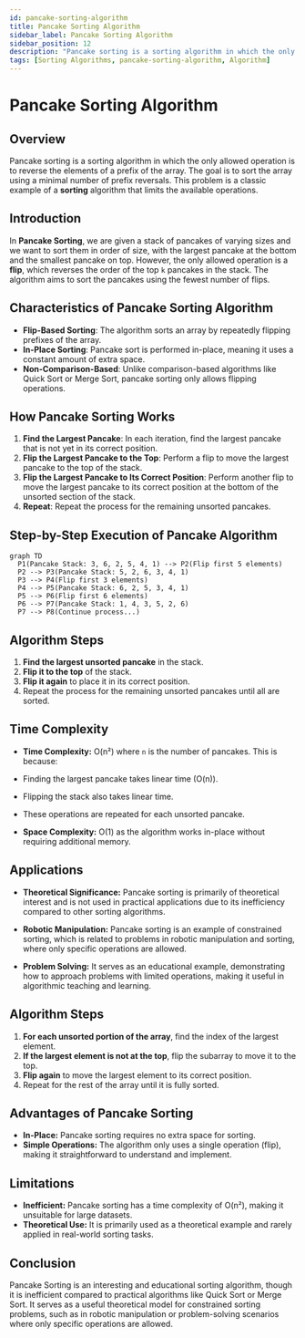```yaml
---
id: pancake-sorting-algorithm
title: Pancake Sorting Algorithm
sidebar_label: Pancake Sorting Algorithm
sidebar_position: 12
description: "Pancake sorting is a sorting algorithm in which the only allowed operation is to reverse the elements of a prefix of the array."
tags: [Sorting Algorithms, pancake-sorting-algorithm, Algorithm]
---
```


# Pancake Sorting Algorithm

## Overview
Pancake sorting is a sorting algorithm in which the only allowed operation is to reverse the elements of a prefix of the array. The goal is to sort the array using a minimal number of prefix reversals. This problem is a classic example of a **sorting** algorithm that limits the available operations.

## Introduction
In **Pancake Sorting**, we are given a stack of pancakes of varying sizes and we want to sort them in order of size, with the largest pancake at the bottom and the smallest pancake on top. However, the only allowed operation is a **flip**, which reverses the order of the top `k` pancakes in the stack. The algorithm aims to sort the pancakes using the fewest number of flips.

## Characteristics of Pancake Sorting Algorithm
- **Flip-Based Sorting**: The algorithm sorts an array by repeatedly flipping prefixes of the array.
- **In-Place Sorting**: Pancake sort is performed in-place, meaning it uses a constant amount of extra space.
- **Non-Comparison-Based**: Unlike comparison-based algorithms like Quick Sort or Merge Sort, pancake sorting only allows flipping operations.

## How Pancake Sorting Works
1. **Find the Largest Pancake**: In each iteration, find the largest pancake that is not yet in its correct position.
2. **Flip the Largest Pancake to the Top**: Perform a flip to move the largest pancake to the top of the stack.
3. **Flip the Largest Pancake to Its Correct Position**: Perform another flip to move the largest pancake to its correct position at the bottom of the unsorted section of the stack.
4. **Repeat**: Repeat the process for the remaining unsorted pancakes.

## Step-by-Step Execution of Pancake Algorithm

```mermaid
graph TD
  P1(Pancake Stack: 3, 6, 2, 5, 4, 1) --> P2(Flip first 5 elements)
  P2 --> P3(Pancake Stack: 5, 2, 6, 3, 4, 1)
  P3 --> P4(Flip first 3 elements)
  P4 --> P5(Pancake Stack: 6, 2, 5, 3, 4, 1)
  P5 --> P6(Flip first 6 elements)
  P6 --> P7(Pancake Stack: 1, 4, 3, 5, 2, 6)
  P7 --> P8(Continue process...)
```

## Algorithm Steps
1. **Find the largest unsorted pancake** in the stack.
2. **Flip it to the top** of the stack.
3. **Flip it again** to place it in its correct position.
4. Repeat the process for the remaining unsorted pancakes until all are sorted.

## Time Complexity
- **Time Complexity:** O(n²) where `n` is the number of pancakes. This is because:
- Finding the largest pancake takes linear time (O(n)).
- Flipping the stack also takes linear time.
- These operations are repeated for each unsorted pancake.

- **Space Complexity:** O(1) as the algorithm works in-place without requiring additional memory.

## Applications
- **Theoretical Significance:** Pancake sorting is primarily of theoretical interest and is not used in practical applications due to its inefficiency compared to other sorting algorithms.

- **Robotic Manipulation:** Pancake sorting is an example of constrained sorting, which is related to problems in robotic manipulation and sorting, where only specific operations are allowed.

- **Problem Solving:** It serves as an educational example, demonstrating how to approach problems with limited operations, making it useful in algorithmic teaching and learning.

## Algorithm Steps
1. **For each unsorted portion of the array**, find the index of the largest element.
2. **If the largest element is not at the top**, flip the subarray to move it to the top.
3. **Flip again** to move the largest element to its correct position.
4. Repeat for the rest of the array until it is fully sorted.

## Advantages of Pancake Sorting
- **In-Place:** Pancake sorting requires no extra space for sorting.
- **Simple Operations:** The algorithm only uses a single operation (flip), making it straightforward to understand and implement.

## Limitations
- **Inefficient:** Pancake sorting has a time complexity of O(n²), making it unsuitable for large datasets.
- **Theoretical Use:** It is primarily used as a theoretical example and rarely applied in real-world sorting tasks.

## Conclusion
Pancake Sorting is an interesting and educational sorting algorithm, though it is inefficient compared to practical algorithms like Quick Sort or Merge Sort. It serves as a useful theoretical model for constrained sorting problems, such as in robotic manipulation or problem-solving scenarios where only specific operations are allowed.





